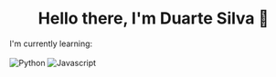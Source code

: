 <h1 align="center">Hello there, I'm Duarte Silva 👋</h1>

I'm currently learning:
<br><br>
![Python](https://img.shields.io/badge/Python-3776AB?style=for-the-badge&logo=python&logoColor=white)
![Javascript](https://img.shields.io/badge/Javascript-3776AB?style=for-the-badge&logo=javascript&logoColor=white)
